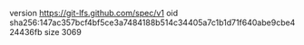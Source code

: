 version https://git-lfs.github.com/spec/v1
oid sha256:147ac357bcf4bf5ce3a7484188b514c34405a7c1b1d71f640abe9cbe424436fb
size 3069
